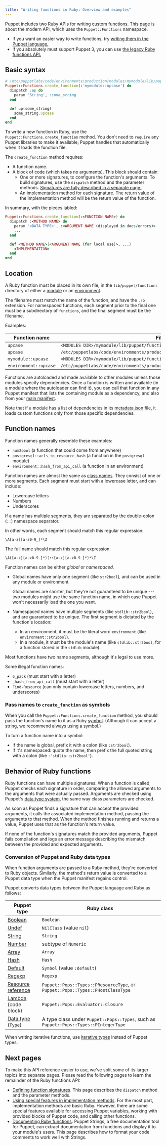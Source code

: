 ```yaml
---
title: "Writing functions in Ruby: Overview and examples"
---
```


[signatures]: ./functions_ruby_signatures.html
[implementation]: ./functions_ruby_implementation.html
[documenting]: ./functions_ruby_documenting.html
[func_puppet]: ./lang_write_functions_in_puppet.html
[func_legacy]: ./functions_legacy.html
[module]: ./modules_fundamentals.html
[environment]: ./environments.html
[symbol]: https://ruby-doc.org/core/Symbol.html
[data types]: ./lang_data_type.html
[boolean]: ./lang_data_boolean.html
[undef]: ./lang_data_undef.html
[string]: ./lang_data_string.html
[number]: ./lang_data_number.html
[array]: ./lang_data_array.html
[hash]: ./lang_data_hash.html
[default]: ./lang_data_default.html
[regexp]: ./lang_data_regexp.html
[timespan]: ./lang_data_time.html
[timestamp]: ./lang_data_time.html
[resource reference]: ./lang_data_resource_reference.html
[lambda]: ./lang_lambdas.html
[data type]: ./lang_data_type.html

Puppet includes two Ruby APIs for writing custom functions. This page is about the modern API, which uses the `Puppet::Functions` namespace.

-   If you want an easier way to write functions, try [writing them in the Puppet language.][func_puppet]
-   If you absolutely must support Puppet 3, you can use [the legacy Ruby functions API.][func_legacy]

## Basic syntax

``` ruby
# /etc/puppetlabs/code/environments/production/modules/mymodule/lib/puppet/functions/mymodule/upcase.rb
Puppet::Functions.create_function(:'mymodule::upcase') do
  dispatch :up do
    param 'String', :some_string
  end

  def up(some_string)
    some_string.upcase
  end
end
```

To write a new function in Ruby, use the `Puppet::Functions.create_function` method. You don't need to `require` any Puppet libraries to make it available; Puppet handles that automatically when it loads the function file.

The `create_function` method requires:

-   A function name.
-   A block of code (which takes no arguments). This block should contain:
    -   One or more signatures, to configure the function's arguments. To build signatures, use the `dispatch` method and the parameter methods. [Signatures are fully described in a separate page.][signatures]
    -   An implementation method for each signature. The return value of the implementation method will be the return value of the function.

In summary, with the pieces labled:

``` ruby
Puppet::Functions.create_function(:<FUNCTION NAME>) do
  dispatch :<METHOD NAME> do
    param '<DATA TYPE>', :<ARGUMENT NAME (displayed in docs/errors)>
    ...
  end

  def <METHOD NAME>(<ARGUMENT NAME (for local use)>, ...)
    <IMPLEMENTATION>
  end
end
```

## Location

A Ruby function must be placed in its own file, in the `lib/puppet/functions` directory of either a [module][] or an [environment][].

The filename must match the name of the function, and have the `.rb` extension. For namespaced functions, each segment prior to the final one must be a subdirectory of `functions`, and the final segment must be the filename.

Examples:

Function name         | File location
----------------------|--------------
`upcase`              | `<MODULES DIR>/mymodule/lib/puppet/functions/upcase.rb`
`upcase`              | `/etc/puppetlabs/code/environments/production/lib/puppet/functions/upcase.rb`
`mymodule::upcase`    | `<MODULES DIR>/mymodule/lib/puppet/functions/mymodule/upcase.rb`
`environment::upcase` | `/etc/puppetlabs/code/environments/production/lib/puppet/functions/environment/upcase.rb`

Functions are autoloaded and made available to other modules unless those modules specify dependencies. Once a function is written and available (in a module where the autoloader can find it), you can call that function in any Puppet manifest that lists the containing module as a dependency, and also from your [main manifest](./dirs_manifest.html).

Note that if a module has a list of dependencies in its [metadata.json](./modules_metadata.html) file, it loads custom functions only from those specific dependencies.

## Function names

Function names generally resemble these examples:

-   `num2bool` (a function that could come from anywhere)
-   `postgresql::acls_to_resource_hash` (a function in the `postgresql` module)
-   `environment::hash_from_api_call` (a function in an environment)

Function names are almost the same as [class names](./lang_reserved.html#classes-and-defined-resource-types). They consist of one or more segments. Each segment must start with a lowercase letter, and can include:

-   Lowercase letters
-   Numbers
-   Underscores

If a name has multiple segments, they are separated by the double-colon (`::`) namespace separator.

In other words, each segment should match this regular expression:

    \A[a-z][a-z0-9_]*\Z

The full name should match this regular expression:

    \A([a-z][a-z0-9_]*)(::[a-z][a-z0-9_]*)*\Z

Function names can be either _global_ or _namespaced._

-   Global names have only one segment (like `str2bool`), and can be used in any module or environment.

    Global names are shorter, but they're not guaranteed to be unique --- two modules might use the same function name, in which case Puppet won't necessarily load the one you want.
-   Namespaced names have multiple segments (like `stdlib::str2bool`), and are guaranteed to be unique. The first segment is dictated by the function's location:
    -   In an environment, it must be the literal word `environment` (like `environment::str2bool`).
    -   In a module, it must be the module's name (like `stdlib::str2bool`, for a function stored in the `stdlib` module).

Most functions have two name segments, although it's legal to use more.

Some illegal function names:

-   `6_pack` (must start with a letter)
-   `_hash_from_api_call` (must start with a letter)
-   `Find-Resource` (can only contain lowercase letters, numbers, and underscores)

### Pass names to `create_function` as symbols

When you call the `Puppet::Functions.create_function` method, you should pass the function's name to it as a Ruby [symbol][]. (Although it can accept a string, we recommend always using a symbol.)

To turn a function name into a symbol:

-   If the name is global, prefix it with a colon (like `:str2bool`).
-   If it's namespaced: quote the name, then prefix the full quoted string with a colon (like `:'stdlib::str2bool'`).

## Behavior of Ruby functions

Ruby functions can have multiple signatures. When a function is called, Puppet checks each signature in order, comparing the allowed arguments to the arguments that were actually passed. Arguments are checked using Puppet's [data type system][data types], the same way class parameters are checked.

As soon as Puppet finds a signature that can accept the provided arguments, it calls the associated implementation method, passing the arguments to that method. When the method finishes running and returns a value, Puppet uses that as the function's return value.

If none of the function's signatures match the provided arguments, Puppet fails compilation and logs an error message describing the mismatch between the provided and expected arguments.

### Conversion of Puppet and Ruby data types

When function arguments are passed to a Ruby method, they're converted to Ruby objects. Similarly, the method's return value is converted to a Puppet data type when the Puppet manifest regains control.

Puppet converts data types between the Puppet language and Ruby as follows:

Puppet type             | Ruby class
------------------------|-------------------------------------------------------------------------------
[Boolean][]             | `Boolean`
[Undef][]               | `NilClass` (value `nil`)
[String][]              | `String`
[Number][]              | subtype of `Numeric`
[Array][]               | `Array`
[Hash][]                | `Hash`
[Default][]             | `Symbol` (value `:default`)
[Regexp][]              | `Regexp`
[Resource reference][]  | `Puppet::Pops::Types::PResourceType`, or `Puppet::Pops::Types::PHostClassType`
[Lambda][] (code block) | `Puppet::Pops::Evaluator::Closure`
[Data type][] (`Type`)  | A type class under `Puppet::Pops::Types`, such as `Puppet::Pops::Types::PIntegerType`

When writing iterative functions, use [iterative types](./functions_iterative.html) instead of Puppet types.

## Next pages

To make this API reference easier to use, we've split some of its larger topics into separate pages. Please read the following pages to learn the remainder of the Ruby functions API:

-   [Defining function signatures][signatures]. This page describes the `dispatch` method and the parameter methods.
-   [Using special features in implementation methods][implementation]. For the most part, implementation methods are basic Ruby. However, there are some special features available for accessing Puppet variables, working with provided blocks of Puppet code, and calling other functions.
-   [Documenting Ruby functions][documenting]. Puppet Strings, a free documentation tool for Puppet, can extract documentation from functions and display it to your module's users. This page describes how to format your code comments to work well with Strings.
